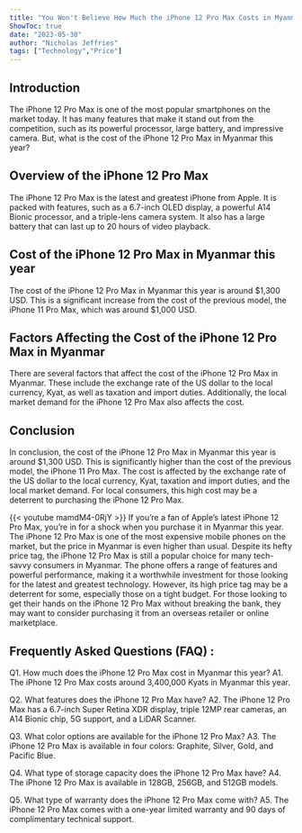 ```yaml
---
title: "You Won't Believe How Much the iPhone 12 Pro Max Costs in Myanmar This Year!"
ShowToc: true 
date: "2023-05-30"
author: "Nicholas Jeffries" 
tags: ["Technology","Price"]
---
```

## Introduction 
The iPhone 12 Pro Max is one of the most popular smartphones on the market today. It has many features that make it stand out from the competition, such as its powerful processor, large battery, and impressive camera. But, what is the cost of the iPhone 12 Pro Max in Myanmar this year? 

## Overview of the iPhone 12 Pro Max
The iPhone 12 Pro Max is the latest and greatest iPhone from Apple. It is packed with features, such as a 6.7-inch OLED display, a powerful A14 Bionic processor, and a triple-lens camera system. It also has a large battery that can last up to 20 hours of video playback. 

## Cost of the iPhone 12 Pro Max in Myanmar this year
The cost of the iPhone 12 Pro Max in Myanmar this year is around $1,300 USD. This is a significant increase from the cost of the previous model, the iPhone 11 Pro Max, which was around $1,000 USD. 

## Factors Affecting the Cost of the iPhone 12 Pro Max in Myanmar
There are several factors that affect the cost of the iPhone 12 Pro Max in Myanmar. These include the exchange rate of the US dollar to the local currency, Kyat, as well as taxation and import duties. Additionally, the local market demand for the iPhone 12 Pro Max also affects the cost. 

## Conclusion
In conclusion, the cost of the iPhone 12 Pro Max in Myanmar this year is around $1,300 USD. This is significantly higher than the cost of the previous model, the iPhone 11 Pro Max. The cost is affected by the exchange rate of the US dollar to the local currency, Kyat, taxation and import duties, and the local market demand. For local consumers, this high cost may be a deterrent to purchasing the iPhone 12 Pro Max.

{{< youtube mamdM4-0RjY >}} 
If you’re a fan of Apple’s latest iPhone 12 Pro Max, you’re in for a shock when you purchase it in Myanmar this year. The iPhone 12 Pro Max is one of the most expensive mobile phones on the market, but the price in Myanmar is even higher than usual. Despite its hefty price tag, the iPhone 12 Pro Max is still a popular choice for many tech-savvy consumers in Myanmar. The phone offers a range of features and powerful performance, making it a worthwhile investment for those looking for the latest and greatest technology. However, its high price tag may be a deterrent for some, especially those on a tight budget. For those looking to get their hands on the iPhone 12 Pro Max without breaking the bank, they may want to consider purchasing it from an overseas retailer or online marketplace.

## Frequently Asked Questions (FAQ) :
Q1. How much does the iPhone 12 Pro Max cost in Myanmar this year?
A1. The iPhone 12 Pro Max costs around 3,400,000 Kyats in Myanmar this year.

Q2. What features does the iPhone 12 Pro Max have?
A2. The iPhone 12 Pro Max has a 6.7-inch Super Retina XDR display, triple 12MP rear cameras, an A14 Bionic chip, 5G support, and a LiDAR Scanner.

Q3. What color options are available for the iPhone 12 Pro Max?
A3. The iPhone 12 Pro Max is available in four colors: Graphite, Silver, Gold, and Pacific Blue.

Q4. What type of storage capacity does the iPhone 12 Pro Max have?
A4. The iPhone 12 Pro Max is available in 128GB, 256GB, and 512GB models.

Q5. What type of warranty does the iPhone 12 Pro Max come with?
A5. The iPhone 12 Pro Max comes with a one-year limited warranty and 90 days of complimentary technical support.


